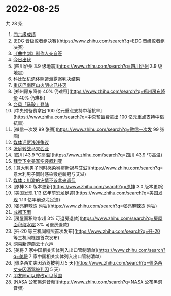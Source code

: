 # 2022-08-25

共 28 条

<!-- BEGIN -->
<!-- 最后更新时间 Thu Aug 25 2022 22:31:38 GMT+0800 (China Standard Time) -->

1. [四六级成绩](https://www.zhihu.com/search?q=四六级成绩)
1. [EDG 晋级败者组决赛](https://www.zhihu.com/search?q=EDG 晋级败者组决赛)
1. [《曲中剑》制作人亲自答](https://www.zhihu.com/search?q=《曲中剑》制作人亲自答)
1. [今日出伏](https://www.zhihu.com/search?q=今日出伏)
1. [四川泸州 3.9 级地震](https://www.zhihu.com/search?q=四川泸州 3.9 级地震)
1. [科比坠机遗体照遭泄露案判决结果](https://www.zhihu.com/search?q=科比坠机遗体照遭泄露案判决结果)
1. [重庆巴南区山火明火已扑灭](https://www.zhihu.com/search?q=重庆巴南区山火明火已扑灭)
1. [郑州房东降价 40% 仍难租](https://www.zhihu.com/search?q=郑州房东降价 40% 仍难租)
1. [台风「马鞍」登陆](https://www.zhihu.com/search?q=台风「马鞍」登陆)
1. [中央预备费拿出 100 亿元重点支持中稻抗旱](https://www.zhihu.com/search?q=中央预备费拿出 100
   亿元重点支持中稻抗旱)
1. [微信一次发 99 张图](https://www.zhihu.com/search?q=微信一次发 99 张图)
1. [媒体评贾浅浅争议](https://www.zhihu.com/search?q=媒体评贾浅浅争议)
1. [张庭转战马来西亚](https://www.zhihu.com/search?q=张庭转战马来西亚)
1. [四川 43.9 ℃高温](https://www.zhihu.com/search?q=四川 43.9 ℃高温)
1. [拜登下令美军空袭叙利亚](https://www.zhihu.com/search?q=拜登下令美军空袭叙利亚)
1. [	意大利男子同时感染猴痘新冠与艾滋](https://www.zhihu.com/search?q=	意大利男子同时感染猴痘新冠与艾滋)
1. [媒体：川渝的灾情不该拿来调侃](https://www.zhihu.com/search?q=媒体：川渝的灾情不该拿来调侃)
1. [原神 3.0 版本更新](https://www.zhihu.com/search?q=原神 3.0 版本更新)
1. [美国发现 1.13 亿年前恐龙足迹](https://www.zhihu.com/search?q=美国发现 1.13 亿年前恐龙足迹)
1. [张亮麻辣烫 污垢](https://www.zhihu.com/search?q=张亮麻辣烫 污垢)
1. [成都下雨](https://www.zhihu.com/search?q=成都下雨)
1. [房屋面积缩水超 3% 可退房退款](https://www.zhihu.com/search?q=房屋面积缩水超 3% 可退房退款)
1. [歼-20 等三机同框照首次发布](https://www.zhihu.com/search?q=歼-20 等三机同框照首次发布)
1. [网易新游燕云十六声](https://www.zhihu.com/search?q=网易新游燕云十六声)
1. [美将 7 家中国相关实体列入出口管制清单](https://www.zhihu.com/search?q=美将 7 家中国相关实体列入出口管制清单)
1. [佩洛西丈夫因酒驾被判囚 5 天](https://www.zhihu.com/search?q=佩洛西丈夫因酒驾被判囚 5 天)
1. [朋友圈可以修改可见范围](https://www.zhihu.com/search?q=朋友圈可以修改可见范围)
1. [NASA 公布黑洞音频](https://www.zhihu.com/search?q=NASA 公布黑洞音频)

<!-- END -->
